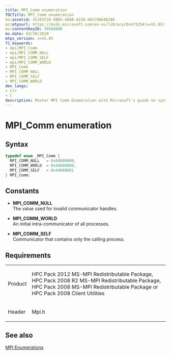 ```yaml
---
title: MPI_Comm enumeration
TOCTitle: MPI_Comm enumeration
ms:assetid: 41201F26-5B85-49AB-A138-46CC9864B180
ms:mtpsurl: https://msdn.microsoft.com/en-us/library/Dn473254(v=VS.85)
ms:contentKeyID: 59360800
ms.date: 03/28/2018
mtps_version: v=VS.85
f1_keywords:
- mpi/MPI_Comm
- mpi/MPI_COMM_NULL
- mpi/MPI_COMM_SELF
- mpi/MPI_COMM_WORLD
- MPI_Comm
- MPI_COMM_NULL
- MPI_COMM_SELF
- MPI_COMM_WORLD
dev_langs:
- C++
- C
description: Master MPI Comm Enumeration with Microsoft's guide on syntax, constants, and requirements for Message Passing Interface. Boost your HPC skills now.
---
```


# MPI\_Comm enumeration

## Syntax

``` c++
typedef enum _MPI_Comm { 
  MPI_COMM_NULL   = 0x04000000,
  MPI_COMM_WORLD  = 0x44000000,
  MPI_COMM_SELF   = 0x44000001
} MPI_Comm;
```

## Constants

  - **MPI\_COMM\_NULL**  
    The value used for invalid communicator handles.

  - **MPI\_COMM\_WORLD**  
    An initial intra-communicator of all processes.

  - **MPI\_COMM\_SELF**  
    Communicator that contains only the calling process.

## Requirements

<table>
<colgroup>
<col  />
<col  />
</colgroup>
<tbody>
<tr class="odd">
<td><p>Product</p></td>
<td><p>HPC Pack 2012 MS-MPI Redistributable Package, HPC Pack 2008 R2 MS-MPI Redistributable Package, HPC Pack 2008 MS-MPI Redistributable Package or HPC Pack 2008 Client Utilities</p></td>
</tr>
<tr class="even">
<td><p>Header</p></td>
<td>Mpi.h</td>
</tr>
</tbody>
</table>


## See also

[MPI Enumerations](mpi-enumerations.md)

